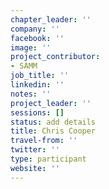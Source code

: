 ```yaml
---
chapter_leader: ''
company: ''
facebook: ''
image: ''
project_contributor:
- SAMM
job_title: ''
linkedin: ''
notes: ''
project_leader: ''
sessions: []
status: add details
title: Chris Cooper
travel-from: ''
twitter: ''
type: participant
website: ''
---
```


<!-- put more details about participant here -->